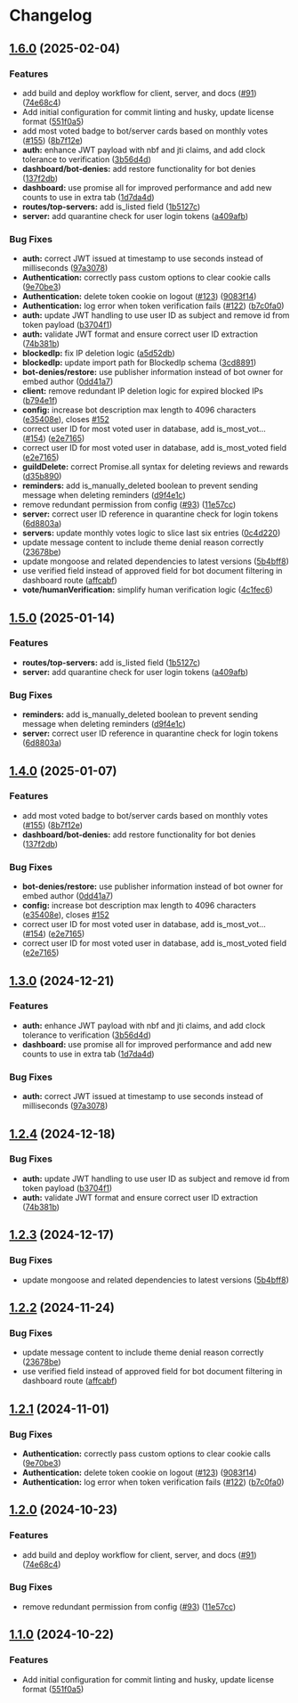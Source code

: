 # Changelog

## [1.6.0](https://github.com/discordplace/discord.place/compare/server-v1.5.0...server@v1.6.0) (2025-02-04)


### Features

* add build and deploy workflow for client, server, and docs ([#91](https://github.com/discordplace/discord.place/issues/91)) ([74e68c4](https://github.com/discordplace/discord.place/commit/74e68c410d905a6f5ab08625eab9737adc56a477))
* Add initial configuration for commit linting and husky, update license format ([551f0a5](https://github.com/discordplace/discord.place/commit/551f0a5256b924ce2d6baed9bd475db11d1cacb6))
* add most voted badge to bot/server cards based on monthly votes ([#155](https://github.com/discordplace/discord.place/issues/155)) ([8b7f12e](https://github.com/discordplace/discord.place/commit/8b7f12e31e68f3fd4e131d5f3e25bb5379f59abd))
* **auth:** enhance JWT payload with nbf and jti claims, and add clock tolerance to verification ([3b56d4d](https://github.com/discordplace/discord.place/commit/3b56d4d353ae25fc561ea4354859151ecafc2860))
* **dashboard/bot-denies:** add restore functionality for bot denies ([137f2db](https://github.com/discordplace/discord.place/commit/137f2dba5faccedf23e3616b4d00963c9c8e26b0))
* **dashboard:** use promise all for improved performance and add new counts to use in extra tab ([1d7da4d](https://github.com/discordplace/discord.place/commit/1d7da4d1e94f7e6f9c9d91266328d99daa7dd66f))
* **routes/top-servers:** add is_listed field ([1b5127c](https://github.com/discordplace/discord.place/commit/1b5127c5e6c9169bbca76852104c7518bea1bba3))
* **server:** add quarantine check for user login tokens ([a409afb](https://github.com/discordplace/discord.place/commit/a409afba5027b831b7c08d477476f4b9ae954dd0))


### Bug Fixes

* **auth:** correct JWT issued at timestamp to use seconds instead of milliseconds ([97a3078](https://github.com/discordplace/discord.place/commit/97a30784dae143b9c7c5a87cd094ad7c08017b59))
* **Authentication:** correctly pass custom options to clear cookie calls ([9e70be3](https://github.com/discordplace/discord.place/commit/9e70be39fa2cc57a2baabdde2610d1fc12cd2471))
* **Authentication:** delete token cookie on logout ([#123](https://github.com/discordplace/discord.place/issues/123)) ([9083f14](https://github.com/discordplace/discord.place/commit/9083f14e90a45b9d5240d92feb353c330dfad5ed))
* **Authentication:** log error when token verification fails ([#122](https://github.com/discordplace/discord.place/issues/122)) ([b7c0fa0](https://github.com/discordplace/discord.place/commit/b7c0fa000c89223a04e6d3aef0fa5bd06d0ea1c8))
* **auth:** update JWT handling to use user ID as subject and remove id from token payload ([b3704f1](https://github.com/discordplace/discord.place/commit/b3704f1b403a3274208450df6c30a73ee4d1578f))
* **auth:** validate JWT format and ensure correct user ID extraction ([74b381b](https://github.com/discordplace/discord.place/commit/74b381b72d5663e81a333fff2c4e735c4a60d6fe))
* **blockedIp:** fix IP deletion logic ([a5d52db](https://github.com/discordplace/discord.place/commit/a5d52dbe83e3acb84cccec3d4cda55ee18da9f02))
* **blockedIp:** update import path for BlockedIp schema ([3cd8891](https://github.com/discordplace/discord.place/commit/3cd8891aed69bd61aaff473592cdf88930371a0f))
* **bot-denies/restore:** use publisher information instead of bot owner for embed author ([0dd41a7](https://github.com/discordplace/discord.place/commit/0dd41a75f407321aaab63986697012f4e5595c60))
* **client:** remove redundant IP deletion logic for expired blocked IPs ([b794e1f](https://github.com/discordplace/discord.place/commit/b794e1f92fbab9ae26ce12ff66f47e8271b004ee))
* **config:** increase bot description max length to 4096 characters ([e35408e](https://github.com/discordplace/discord.place/commit/e35408e32da036026be868b17e9b469d2955f9f2)), closes [#152](https://github.com/discordplace/discord.place/issues/152)
* correct user ID for most voted user in database, add is_most_vot… ([#154](https://github.com/discordplace/discord.place/issues/154)) ([e2e7165](https://github.com/discordplace/discord.place/commit/e2e7165bf1ddad3d590e4163d3d148142a8858cf))
* correct user ID for most voted user in database, add is_most_voted field ([e2e7165](https://github.com/discordplace/discord.place/commit/e2e7165bf1ddad3d590e4163d3d148142a8858cf))
* **guildDelete:** correct Promise.all syntax for deleting reviews and rewards ([d35b890](https://github.com/discordplace/discord.place/commit/d35b890f4c920a6cc260af2b853b90d622337494))
* **reminders:** add is_manually_deleted boolean to prevent sending message when deleting reminders ([d9f4e1c](https://github.com/discordplace/discord.place/commit/d9f4e1c9161e72698ff7ec0726049cb4612d4fd1))
* remove redundant permission from config ([#93](https://github.com/discordplace/discord.place/issues/93)) ([11e57cc](https://github.com/discordplace/discord.place/commit/11e57cce31dc9024b627e792272c3f4bd4b543a6))
* **server:** correct user ID reference in quarantine check for login tokens ([6d8803a](https://github.com/discordplace/discord.place/commit/6d8803a9198b2e879b6dbe22708f0969bd916163))
* **servers:** update monthly votes logic to slice last six entries ([0c4d220](https://github.com/discordplace/discord.place/commit/0c4d220044068069197616b55a7dd17454f1e44f))
* update message content to include theme denial reason correctly ([23678be](https://github.com/discordplace/discord.place/commit/23678be4c77bf043157f1717e5e42fbbb1b54437))
* update mongoose and related dependencies to latest versions ([5b4bff8](https://github.com/discordplace/discord.place/commit/5b4bff8fa2d81ad2917793d54dbfdcbc7ac08651))
* use verified field instead of approved field for bot document filtering in dashboard route ([affcabf](https://github.com/discordplace/discord.place/commit/affcabfe5f3e9278b60773ee2137d5507eecf97f))
* **vote/humanVerification:** simplify human verification logic ([4c1fec6](https://github.com/discordplace/discord.place/commit/4c1fec6cf60c7a46919f19283f6d88916f0d697d))

## [1.5.0](https://github.com/discordplace/discord.place/compare/server@v1.4.0...server@v1.5.0) (2025-01-14)


### Features

* **routes/top-servers:** add is_listed field ([1b5127c](https://github.com/discordplace/discord.place/commit/1b5127c5e6c9169bbca76852104c7518bea1bba3))
* **server:** add quarantine check for user login tokens ([a409afb](https://github.com/discordplace/discord.place/commit/a409afba5027b831b7c08d477476f4b9ae954dd0))


### Bug Fixes

* **reminders:** add is_manually_deleted boolean to prevent sending message when deleting reminders ([d9f4e1c](https://github.com/discordplace/discord.place/commit/d9f4e1c9161e72698ff7ec0726049cb4612d4fd1))
* **server:** correct user ID reference in quarantine check for login tokens ([6d8803a](https://github.com/discordplace/discord.place/commit/6d8803a9198b2e879b6dbe22708f0969bd916163))

## [1.4.0](https://github.com/discordplace/discord.place/compare/server@v1.3.0...server@v1.4.0) (2025-01-07)


### Features

* add most voted badge to bot/server cards based on monthly votes ([#155](https://github.com/discordplace/discord.place/issues/155)) ([8b7f12e](https://github.com/discordplace/discord.place/commit/8b7f12e31e68f3fd4e131d5f3e25bb5379f59abd))
* **dashboard/bot-denies:** add restore functionality for bot denies ([137f2db](https://github.com/discordplace/discord.place/commit/137f2dba5faccedf23e3616b4d00963c9c8e26b0))


### Bug Fixes

* **bot-denies/restore:** use publisher information instead of bot owner for embed author ([0dd41a7](https://github.com/discordplace/discord.place/commit/0dd41a75f407321aaab63986697012f4e5595c60))
* **config:** increase bot description max length to 4096 characters ([e35408e](https://github.com/discordplace/discord.place/commit/e35408e32da036026be868b17e9b469d2955f9f2)), closes [#152](https://github.com/discordplace/discord.place/issues/152)
* correct user ID for most voted user in database, add is_most_vot… ([#154](https://github.com/discordplace/discord.place/issues/154)) ([e2e7165](https://github.com/discordplace/discord.place/commit/e2e7165bf1ddad3d590e4163d3d148142a8858cf))
* correct user ID for most voted user in database, add is_most_voted field ([e2e7165](https://github.com/discordplace/discord.place/commit/e2e7165bf1ddad3d590e4163d3d148142a8858cf))

## [1.3.0](https://github.com/discordplace/discord.place/compare/server@v1.2.4...server@v1.3.0) (2024-12-21)


### Features

* **auth:** enhance JWT payload with nbf and jti claims, and add clock tolerance to verification ([3b56d4d](https://github.com/discordplace/discord.place/commit/3b56d4d353ae25fc561ea4354859151ecafc2860))
* **dashboard:** use promise all for improved performance and add new counts to use in extra tab ([1d7da4d](https://github.com/discordplace/discord.place/commit/1d7da4d1e94f7e6f9c9d91266328d99daa7dd66f))


### Bug Fixes

* **auth:** correct JWT issued at timestamp to use seconds instead of milliseconds ([97a3078](https://github.com/discordplace/discord.place/commit/97a30784dae143b9c7c5a87cd094ad7c08017b59))

## [1.2.4](https://github.com/discordplace/discord.place/compare/server@v1.2.3...server@v1.2.4) (2024-12-18)


### Bug Fixes

* **auth:** update JWT handling to use user ID as subject and remove id from token payload ([b3704f1](https://github.com/discordplace/discord.place/commit/b3704f1b403a3274208450df6c30a73ee4d1578f))
* **auth:** validate JWT format and ensure correct user ID extraction ([74b381b](https://github.com/discordplace/discord.place/commit/74b381b72d5663e81a333fff2c4e735c4a60d6fe))

## [1.2.3](https://github.com/discordplace/discord.place/compare/server@v1.2.2...server@v1.2.3) (2024-12-17)


### Bug Fixes

* update mongoose and related dependencies to latest versions ([5b4bff8](https://github.com/discordplace/discord.place/commit/5b4bff8fa2d81ad2917793d54dbfdcbc7ac08651))

## [1.2.2](https://github.com/discordplace/discord.place/compare/server@v1.2.1...server@v1.2.2) (2024-11-24)


### Bug Fixes

* update message content to include theme denial reason correctly ([23678be](https://github.com/discordplace/discord.place/commit/23678be4c77bf043157f1717e5e42fbbb1b54437))
* use verified field instead of approved field for bot document filtering in dashboard route ([affcabf](https://github.com/discordplace/discord.place/commit/affcabfe5f3e9278b60773ee2137d5507eecf97f))

## [1.2.1](https://github.com/discordplace/discord.place/compare/server@v1.2.0...server@v1.2.1) (2024-11-01)


### Bug Fixes

* **Authentication:** correctly pass custom options to clear cookie calls ([9e70be3](https://github.com/discordplace/discord.place/commit/9e70be39fa2cc57a2baabdde2610d1fc12cd2471))
* **Authentication:** delete token cookie on logout ([#123](https://github.com/discordplace/discord.place/issues/123)) ([9083f14](https://github.com/discordplace/discord.place/commit/9083f14e90a45b9d5240d92feb353c330dfad5ed))
* **Authentication:** log error when token verification fails ([#122](https://github.com/discordplace/discord.place/issues/122)) ([b7c0fa0](https://github.com/discordplace/discord.place/commit/b7c0fa000c89223a04e6d3aef0fa5bd06d0ea1c8))

## [1.2.0](https://github.com/discordplace/discord.place/compare/server@v1.1.0...server@v1.2.0) (2024-10-23)


### Features

* add build and deploy workflow for client, server, and docs ([#91](https://github.com/discordplace/discord.place/issues/91)) ([74e68c4](https://github.com/discordplace/discord.place/commit/74e68c410d905a6f5ab08625eab9737adc56a477))


### Bug Fixes

* remove redundant permission from config ([#93](https://github.com/discordplace/discord.place/issues/93)) ([11e57cc](https://github.com/discordplace/discord.place/commit/11e57cce31dc9024b627e792272c3f4bd4b543a6))

## [1.1.0](https://github.com/discordplace/discord.place/compare/server-v1.0.0...server@v1.1.0) (2024-10-22)


### Features

* Add initial configuration for commit linting and husky, update license format ([551f0a5](https://github.com/discordplace/discord.place/commit/551f0a5256b924ce2d6baed9bd475db11d1cacb6))
